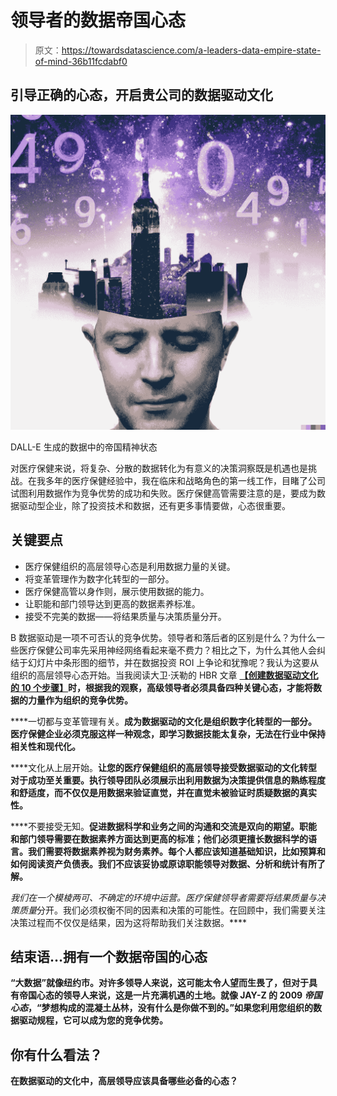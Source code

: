 # 领导者的数据帝国心态

> 原文：<https://towardsdatascience.com/a-leaders-data-empire-state-of-mind-36b11fcdabf0>

## 引导正确的心态，开启贵公司的数据驱动文化

![](img/e88b2267f2a02b88c80a22b0e0ddddf8.png)

DALL-E 生成的数据中的帝国精神状态

对医疗保健来说，将复杂、分散的数据转化为有意义的决策洞察既是机遇也是挑战。在我多年的医疗保健经验中，我在临床和战略角色的第一线工作，目睹了公司试图利用数据作为竞争优势的成功和失败。医疗保健高管需要注意的是，要成为数据驱动型企业，除了投资技术和数据，还有更多事情要做，心态很重要。

## 关键要点

*   医疗保健组织的高层领导心态是利用数据力量的关键。
*   将变革管理作为数字化转型的一部分。
*   医疗保健高管以身作则，展示使用数据的能力。
*   让职能和部门领导达到更高的数据素养标准。
*   接受不完美的数据——将结果质量与决策质量分开。

B 数据驱动是一项不可否认的竞争优势。领导者和落后者的区别是什么？为什么一些医疗保健公司率先采用神经网络看起来毫不费力？相比之下，为什么其他人会纠结于幻灯片中条形图的细节，并在数据投资 ROI 上争论和犹豫呢？我认为这要从组织的高层领导心态开始。当我阅读大卫·沃勒的 HBR 文章 [**【创建数据驱动文化的 10 个步骤】**](https://hbr.org/2020/02/10-steps-to-creating-a-data-driven-culture)**时，根据我的观察，高级领导者必须具备四种关键心态，才能将数据的力量作为组织的竞争优势。**

****一切都与变革管理有关。**成为数据驱动的文化是组织数字化转型的一部分。医疗保健企业必须克服这样一种观念，即学习数据技能太复杂，无法在行业中保持相关性和现代化。**

****文化从上层开始。**让您的医疗保健组织的高层领导接受数据驱动的文化转型对于成功至关重要。执行领导团队必须展示出利用数据为决策提供信息的熟练程度和舒适度，而不仅仅是用数据来验证直觉，并在直觉未被验证时质疑数据的真实性。**

****不要接受无知。**促进数据科学和业务之间的沟通和交流是双向的期望。职能和部门领导需要在数据素养方面达到更高的标准；他们必须更擅长数据科学的语言。我们需要将数据素养视为财务素养。每个人都应该知道基础知识，比如预算和如何阅读资产负债表。我们不应该妥协或原谅职能领导对数据、分析和统计有所了解。**

****我们在一个模棱两可、不确定的环境中运营。医疗保健领导者需要将*结果质量*与*决策质量*分开。我们必须权衡不同的因素和决策的可能性。在回顾中，我们需要关注决策过程而不仅仅是结果，因为这将帮助我们关注数据。****

## **结束语…拥有一个数据帝国的心态**

**“大数据”就像纽约市。对许多领导人来说，这可能太令人望而生畏了，但对于具有帝国心态的领导人来说，这是一片充满机遇的土地。就像 JAY-Z 的 2009 *帝国心态*，“梦想构成的混凝土丛林，没有什么是你做不到的。”如果您利用您组织的数据驱动规程，它可以成为您的竞争优势。**

## **你有什么看法？**

**在数据驱动的文化中，高层领导应该具备哪些必备的心态？**